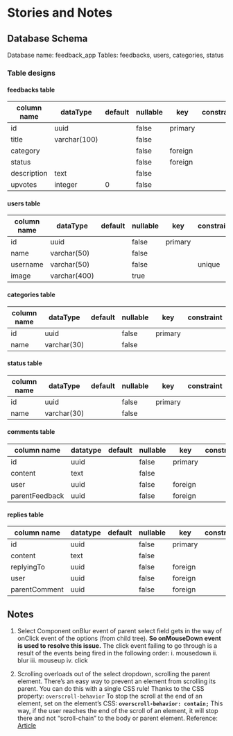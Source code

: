 # Stories and Notes

## Database Schema

Database name: feedback_app
Tables: feedbacks, users, categories, status

### Table designs

#### **feedbacks table**

| column name | dataType     | default | nullable | key     | constraint |
| ----------- | ------------ | ------- | -------- | ------- | ---------- |
| id          | uuid         |         | false    | primary |            |
| title       | varchar(100) |         | false    |         |            |
| category    |              |         | false    | foreign |            |
| status      |              |         | false    | foreign |            |
| description | text         |         | false    |         |            |
| upvotes     | integer      | 0       | false    |         |            |

#### **users table**

| column name | dataType     | default | nullable | key     | constraint |
| ----------- | ------------ | ------- | -------- | ------- | ---------- |
| id          | uuid         |         | false    | primary |            |
| name        | varchar(50)  |         | false    |         |            |
| username    | varchar(50)  |         | false    |         | unique     |
| image       | varchar(400) |         | true     |         |            |

#### **categories table**

| column name | dataType    | default | nullable | key     | constraint |
| ----------- | ----------- | ------- | -------- | ------- | ---------- |
| id          | uuid        |         | false    | primary |            |
| name        | varchar(30) |         | false    |         |            |

#### **status table**

| column name | dataType    | default | nullable | key     | constraint |
| ----------- | ----------- | ------- | -------- | ------- | ---------- |
| id          | uuid        |         | false    | primary |            |
| name        | varchar(30) |         | false    |         |            |

#### **comments table**

| column name    | datatype | default | nullable | key     | constraint |
| -------------- | -------- | ------- | -------- | ------- | ---------- |
| id             | uuid     |         | false    | primary |            |
| content        | text     |         | false    |         |            |
| user           | uuid     |         | false    | foreign |            |
| parentFeedback | uuid     |         | false    | foreign |            |

#### **replies table**

| column name   | datatype | default | nullable | key     | constraint |
| ------------- | -------- | ------- | -------- | ------- | ---------- |
| id            | uuid     |         | false    | primary |            |
| content       | text     |         | false    |         |            |
| replyingTo    | uuid     |         | false    | foreign |            |
| user          | uuid     |         | false    | foreign |            |
| parentComment | uuid     |         | false    | foreign |            |

## Notes

1. Select Component
   onBlur event of parent select field gets in the way of onClick event of the options (from child tree).
   **So onMouseDown event is used to resolve this issue.**
   The click event failing to go through is a result of the events being fired in the following order:
   i. mousedown
   ii. blur
   iii. mouseup
   iv. click

2. Scrolling overloads out of the select dropdown, scrolling the parent element. There’s an easy way to prevent an element from scrolling its parent.
   You can do this with a single CSS rule!
   Thanks to the CSS property: `overscroll-behavior`
   To stop the scroll at the end of an element, set on the element’s CSS:
   **`overscroll-behavior: contain;`**
   This way, if the user reaches the end of the scroll of an element, it will stop there and not “scroll-chain” to the body or parent element.
   Reference: [Article](https://getcssscan.com/blog/prevent-page-scrolling-while-scrolling-div-element#:~:text=You%20can%20do%20this%20with%20a%20single%20CSS%20rule!&text=To%20stop%20the%20scroll%20at,the%20body%20or%20parent%20element)
